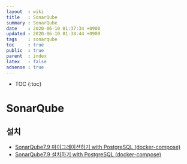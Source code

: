 ```yaml
---
layout  : wiki
title   : SonarQube
summary : SonarQube
date    : 2020-06-10 01:37:34 +0900
updated : 2020-06-10 01:38:44 +0900
tags    : sonarqube
toc     : true
public  : true
parent  : index
latex   : false
adsense : true
---
```

* TOC
{:toc}

# SonarQube


## 설치

* [SonarQube7.9 마이그레이션하기 with PostgreSQL (docker-compose)](http://confluence.augkorea.org/pages/viewpage.action?pageId=27755666)
* [SonarQube7.9 설치하기 with PostgreSQL (docker-compose)](http://confluence.augkorea.org/pages/viewpage.action?pageId=27755008)

